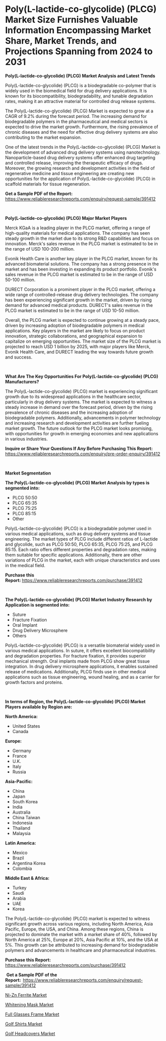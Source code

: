 <p><h1>Poly(L-lactide-co-glycolide) (PLCG) Market Size Furnishes Valuable Information Encompassing Market Share, Market Trends, and Projections Spanning from 2024 to 2031</h1></p><p><strong>Poly(L-lactide-co-glycolide) (PLCG) Market Analysis and Latest Trends</strong></p>
<p><p>Poly(L-lactide-co-glycolide) (PLCG) is a biodegradable co-polymer that is widely used in the biomedical field for drug delivery applications. It is known for its biocompatibility, biodegradability, and tunable degradation rates, making it an attractive material for controlled drug release systems.</p><p>The Poly(L-lactide-co-glycolide) (PLCG) Market is expected to grow at a CAGR of 9.2% during the forecast period. The increasing demand for biodegradable polymers in the pharmaceutical and medical sectors is expected to drive the market growth. Furthermore, the rising prevalence of chronic diseases and the need for effective drug delivery systems are also contributing to the market expansion.</p><p>One of the latest trends in the Poly(L-lactide-co-glycolide) (PLCG) Market is the development of advanced drug delivery systems using nanotechnology. Nanoparticle-based drug delivery systems offer enhanced drug targeting and controlled release, improving the therapeutic efficacy of drugs. Moreover, the growing research and development activities in the field of regenerative medicine and tissue engineering are creating new opportunities for the application of Poly(L-lactide-co-glycolide) (PLCG) in scaffold materials for tissue regeneration.</p></p>
<p><strong>Get a Sample PDF of the Report:&nbsp;</strong> <a href="https://www.reliableresearchreports.com/enquiry/request-sample/391412">https://www.reliableresearchreports.com/enquiry/request-sample/391412</a></p>
<p>&nbsp;</p>
<p><strong>Poly(L-lactide-co-glycolide) (PLCG) Major Market Players</strong></p>
<p><p>Merck KGaA is a leading player in the PLCG market, offering a range of high-quality materials for medical applications. The company has seen steady growth in the market due to its strong R&D capabilities and focus on innovation. Merck's sales revenue in the PLCG market is estimated to be in the range of USD 100-200 million.</p><p>Evonik Health Care is another key player in the PLCG market, known for its advanced biomaterial solutions. The company has a strong presence in the market and has been investing in expanding its product portfolio. Evonik's sales revenue in the PLCG market is estimated to be in the range of USD 50-100 million.</p><p>DURECT Corporation is a prominent player in the PLCG market, offering a wide range of controlled-release drug delivery technologies. The company has been experiencing significant growth in the market, driven by rising demand for advanced medical products. DURECT's sales revenue in the PLCG market is estimated to be in the range of USD 10-50 million.</p><p>Overall, the PLCG market is expected to continue growing at a steady pace, driven by increasing adoption of biodegradable polymers in medical applications. Key players in the market are likely to focus on product innovation, strategic collaborations, and geographical expansion to capitalize on emerging opportunities. The market size of the PLCG market is projected to reach USD 1 billion by 2025, with major players like Merck, Evonik Health Care, and DURECT leading the way towards future growth and success.</p></p>
<p>&nbsp;</p>
<p><strong>What Are The Key Opportunities For Poly(L-lactide-co-glycolide) (PLCG) Manufacturers?</strong></p>
<p><p>The Poly(L-lactide-co-glycolide) (PLCG) market is experiencing significant growth due to its widespread applications in the healthcare sector, particularly in drug delivery systems. The market is expected to witness a steady increase in demand over the forecast period, driven by the rising prevalence of chronic diseases and the increasing adoption of biodegradable polymers. Additionally, advancements in polymer technology and increasing research and development activities are further fueling market growth. The future outlook for the PLCG market looks promising, with opportunities for growth in emerging economies and new applications in various industries.</p></p>
<p><strong>Inquire or Share Your Questions If Any Before Purchasing This Report:</strong> <a href="https://www.reliableresearchreports.com/enquiry/pre-order-enquiry/391412">https://www.reliableresearchreports.com/enquiry/pre-order-enquiry/391412</a></p>
<p>&nbsp;</p>
<p><strong>Market Segmentation</strong></p>
<p><strong>The Poly(L-lactide-co-glycolide) (PLCG) Market Analysis by types is segmented into:</strong></p>
<p><ul><li>PLCG 50:50</li><li>PLCG 65:35</li><li>PLCG 75:25</li><li>PLCG 85:15</li><li>Other</li></ul></p>
<p><p>Poly(L-lactide-co-glycolide) (PLCG) is a biodegradable polymer used in various medical applications, such as drug delivery systems and tissue engineering. The market types of PLCG include different ratios of L-lactide and glycolide, such as PLCG 50:50, PLCG 65:35, PLCG 75:25, and PLCG 85:15. Each ratio offers different properties and degradation rates, making them suitable for specific applications. Additionally, there are other variations of PLCG in the market, each with unique characteristics and uses in the medical field.</p></p>
<p><strong>Purchase this Report:&nbsp;</strong><a href="https://www.reliableresearchreports.com/purchase/391412">https://www.reliableresearchreports.com/purchase/391412</a></p>
<p>&nbsp;</p>
<p><strong>The Poly(L-lactide-co-glycolide) (PLCG) Market Industry Research by Application is segmented into:</strong></p>
<p><ul><li>Suture</li><li>Fracture Fixation</li><li>Oral Implant</li><li>Drug Delivery Microsphere</li><li>Others</li></ul></p>
<p><p>Poly(L-lactide-co-glycolide) (PLCG) is a versatile biomaterial widely used in various medical applications. In suture, it offers excellent biocompatibility and degradation properties. For fracture fixation, it provides superior mechanical strength. Oral implants made from PLCG show great tissue integration. In drug delivery microsphere applications, it enables sustained release of medications. Additionally, PLCG finds use in other medical applications such as tissue engineering, wound healing, and as a carrier for growth factors and proteins.</p></p>
<p>&nbsp;</p>
<p><strong>In terms of Region, the Poly(L-lactide-co-glycolide) (PLCG) Market Players available by Region are:</strong></p>
<p>
    <p> <strong> North America: </strong>
        <ul>
            <li>United States</li>
            <li>Canada</li>
        </ul>
        </p> 
    <p> <strong> Europe: </strong>
        <ul>
            <li>Germany</li>
            <li>France</li>
            <li>U.K.</li>
            <li>Italy</li>
            <li>Russia</li>
        </ul>
        </p> 
    <p> <strong> Asia-Pacific: </strong>
        <ul>
            <li>China</li>
            <li>Japan</li>
            <li>South Korea</li>
            <li>India</li>
            <li>Australia</li>
            <li>China Taiwan</li>
            <li>Indonesia</li>
            <li>Thailand</li>
            <li>Malaysia</li>
        </ul>
        </p> 
    <p> <strong> Latin America: </strong>
        <ul>
            <li>Mexico</li>
            <li>Brazil</li>
            <li>Argentina Korea</li>
            <li>Colombia</li>
        </ul>
        </p> 
    <p> <strong> Middle East & Africa: </strong>
        <ul>
            <li>Turkey</li>
            <li>Saudi</li>
            <li>Arabia</li>
            <li>UAE</li>
            <li>Korea</li>
        </ul>
    </p>
    </p>
<p><p>The Poly(L-lactide-co-glycolide) (PLCG) market is expected to witness significant growth across various regions, including North America, Asia Pacific, Europe, the USA, and China. Among these regions, China is projected to dominate the market with a market share of 40%, followed by North America at 25%, Europe at 20%, Asia Pacific at 10%, and the USA at 5%. This growth can be attributed to increasing demand for biodegradable polymers and advancements in healthcare and pharmaceutical industries.</p></p>
<p><strong>Purchase this Report: </strong><a href="https://www.reliableresearchreports.com/purchase/391412">https://www.reliableresearchreports.com/purchase/391412</a></p>
<p>&nbsp;<strong>Get a Sample PDF of the Report:&nbsp;&nbsp;</strong><a href="https://www.reliableresearchreports.com/enquiry/request-sample/391412">https://www.reliableresearchreports.com/enquiry/request-sample/391412</a></p>
<p><strong></strong></p>
<p><p><a href="https://thundering-castanet-c65.notion.site/Ni-Zn-Ferrite-Market-Dynamics-2024-2031-Also-about-Its-Market-Trends-Projections-and-Opportunitie-3e9611b551ad4314af801f536e32f9de">Ni-Zn Ferrite Market</a></p><p><a href="https://thundering-castanet-c65.notion.site/Global-Whitening-Mask-Market-Size-and-Market-Trends-Insights-and-Projections-from-2024-to-2031-692157b287fe4fb788453fc6325f90ce">Whitening Mask Market</a></p><p><a href="https://bubble-tree-ea4.notion.site/Full-Glasses-Frame-Market-Size-Growth-Outlook-from-2024-to-2031-projecting-at-Market-s-Trends-Anal-9aa08a1f054c4a1bbda58ee64ea5d27e">Full Glasses Frame Market</a></p><p><a href="https://view.publitas.com/reportprime-1/golf-shirts-market-research-report-provides-critical-insights-that-can-help-shape-business-development-and-investment-strategies/">Golf Shirts Market</a></p><p><a href="https://view.publitas.com/reportprime-1/golf-headcovers-market-research-report-the-key-to-successful-business-strategy-forecasted-for-period-from-2024-2031/">Golf Headcovers Market</a></p></p>
